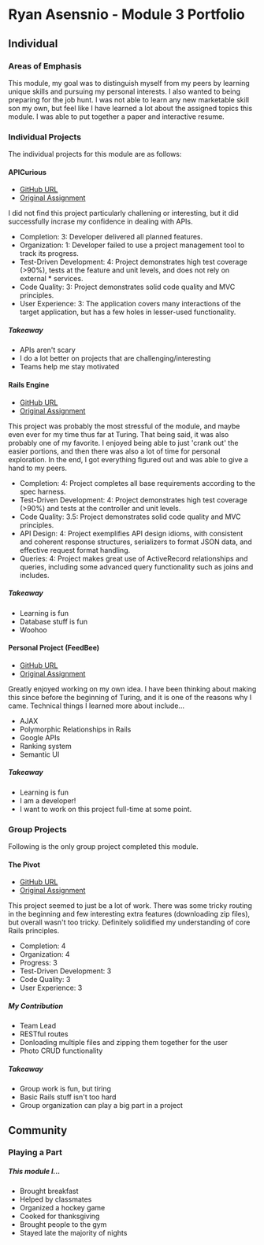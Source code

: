 # Ryan Asensnio - Module 3 Portfolio

## Individual

### Areas of Emphasis

This module, my goal was to distinguish myself from my peers by learning unique skills and pursuing my personal interests. I also wanted to being preparing for the job hunt. I was not able to learn any new marketable skill son my own, but feel like I have learned a lot about the assigned topics this module. I was able to put together a paper and interactive resume.

### Individual Projects

The individual projects for this module are as follows:

#### APICurious 

* [GitHub URL](https://github.com/rasensio1/github-mock)
* [Original Assignment](https://github.com/turingschool/lesson_plans/blob/master/ruby_03-professional_rails_applications/apicurious.md)

I did not find this project particularly challening or interesting, but it did successfully incrase my confidence in dealing with APIs.


 * Completion: 3: Developer delivered all planned features.
 * Organization: 1: Developer failed to use a project management tool to track its progress.
 * Test-Driven Development: 4: Project demonstrates high test coverage (>90%), tests at the feature and unit levels, and does not rely on external * services.
 * Code Quality: 3: Project demonstrates solid code quality and MVC principles.
 * User Experience: 3: The application covers many interactions of the target application, but has a few holes in lesser-used functionality.

##### Takeaway

  * APIs aren't scary
  * I do a lot better on projects that are challenging/interesting
  * Teams help me stay motivated

#### Rails Engine

  * [GitHub URL](https://github.com/rasensio1/rails_engine)
  * [Original Assignment](https://github.com/turingschool/lesson_plans/blob/master/ruby_03-professional_rails_applications/rails_engine.md)

  This project was probably the most stressful of the module, and maybe even ever for my time thus far at Turing. That being said, it was also probably one of my favorite. I enjoyed being able to just 'crank out' the easier portions, and then there was also a lot of time for personal exploration. In the end, I got everything figured out and was able to give a hand to my peers.


 * Completion: 4: Project completes all base requirements according to the spec harness.
 * Test-Driven Development: 4: Project demonstrates high test coverage (>90%) and tests at the controller and unit levels.
 * Code Quality: 3.5: Project demonstrates solid code quality and MVC principles.
 * API Design: 4: Project exemplifies API design idioms, with consistent and coherent response structures, serializers to format JSON data, and effective request format handling.
 * Queries: 4: Project makes great use of ActiveRecord relationships and queries, including some advanced query functionality such as joins and includes.

##### Takeaway

  * Learning is fun
  * Database stuff is fun
  * Woohoo

#### Personal Project (FeedBee)

  * [GitHub URL](https://github.com/rasensio1/feedbee)
  * [Original Assignment](https://github.com/turingschool/lesson_plans/blob/master/ruby_03-professional_rails_applications/self_directed_project.md)

  Greatly enjoyed working on my own idea. I have been thinking about making this since before the beginning of Turing, and it is one of the reasons why I came. Technical things I learned more about include...

  * AJAX
  * Polymorphic Relationships in Rails
  * Google APIs
  * Ranking system
  * Semantic UI

##### Takeaway

  * Learning is fun
  * I am a developer!
  * I want to work on this project full-time at some point.

### Group Projects

Following is the only group project completed this module.

#### The Pivot

  * [GitHub URL](https://github.com/rasensio1/the_pivot)
  * [Original Assignment](https://github.com/turingschool/lesson_plans/blob/master/ruby_03-professional_rails_applications/the_pivot.md)

  This project seemed to just be a lot of work. There was some tricky routing in the beginning and few interesting extra features (downloading zip files), but overall wasn't too tricky. Definitely solidified my understanding of core Rails principles.

 * Completion: 4
 * Organization: 4
 * Progress: 3
 * Test-Driven Development: 3
 * Code Quality: 3
 * User Experience: 3

##### My Contribution

 * Team Lead
 * RESTful routes
 * Donloading multiple files and zipping them together for the user
 * Photo CRUD functionality
  
##### Takeaway

 * Group work is fun, but tiring
 * Basic Rails stuff isn't too hard
 * Group organization can play a big part in a project

## Community

### Playing a Part

##### This module I...
 * Brought breakfast
 * Helped by classmates
 * Organized a hockey game
 * Cooked for thanksgiving
 * Brought people to the gym
 * Stayed late the majority of nights


